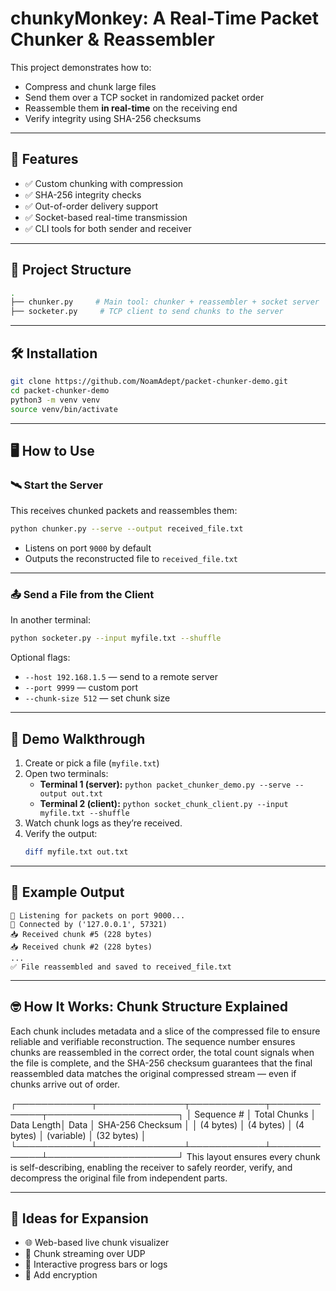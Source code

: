 
# chunkyMonkey: A Real-Time Packet Chunker & Reassembler

This project demonstrates how to:
- Compress and chunk large files
- Send them over a TCP socket in randomized packet order
- Reassemble them **in real-time** on the receiving end
- Verify integrity using SHA-256 checksums

---

## 🚀 Features

- ✅ Custom chunking with compression
- ✅ SHA-256 integrity checks
- ✅ Out-of-order delivery support
- ✅ Socket-based real-time transmission
- ✅ CLI tools for both sender and receiver

---

## 📁 Project Structure

```bash
.
├── chunker.py     # Main tool: chunker + reassembler + socket server
├── socketer.py     # TCP client to send chunks to the server
```

---

## 🛠️ Installation

```bash
git clone https://github.com/NoamAdept/packet-chunker-demo.git
cd packet-chunker-demo
python3 -m venv venv
source venv/bin/activate
```

---

## 🖥️ How to Use

### 🛰️ Start the Server
This receives chunked packets and reassembles them:

```bash
python chunker.py --serve --output received_file.txt
```

- Listens on port `9000` by default
- Outputs the reconstructed file to `received_file.txt`

---

### 📤 Send a File from the Client

In another terminal:

```bash
python socketer.py --input myfile.txt --shuffle
```

Optional flags:
- `--host 192.168.1.5` — send to a remote server
- `--port 9999` — custom port
- `--chunk-size 512` — set chunk size

---

## 📸 Demo Walkthrough

1. Create or pick a file (`myfile.txt`)
2. Open two terminals:
   - **Terminal 1 (server):** `python packet_chunker_demo.py --serve --output out.txt`
   - **Terminal 2 (client):** `python socket_chunk_client.py --input myfile.txt --shuffle`
3. Watch chunk logs as they’re received.
4. Verify the output:
   ```bash
   diff myfile.txt out.txt
   ```

---

## 🧪 Example Output

```
📡 Listening for packets on port 9000...
🔌 Connected by ('127.0.0.1', 57321)
📥 Received chunk #5 (228 bytes)
📥 Received chunk #2 (228 bytes)
...
✅ File reassembled and saved to received_file.txt
```

---

## 🤓 How It Works: Chunk Structure Explained
Each chunk includes metadata and a slice of the compressed file to ensure reliable and verifiable reconstruction. The sequence number ensures chunks are reassembled in the correct order, the total count signals when the file is complete, and the SHA-256 checksum guarantees that the final reassembled data matches the original compressed stream — even if chunks arrive out of order.

┌────────────┬──────────────┬────────────┬─────────────┬─────────────────────┐
│ Sequence # │ Total Chunks │ Data Length│   Data       │ SHA-256 Checksum   │
│  (4 bytes) │   (4 bytes)  │  (4 bytes) │ (variable)  │  (32 bytes)         │
└────────────┴──────────────┴────────────┴─────────────┴─────────────────────┘
This layout ensures every chunk is self-describing, enabling the receiver to safely reorder, verify, and decompress the original file from independent parts.

---

## 🧠 Ideas for Expansion

- 🌐 Web-based live chunk visualizer
- 📂 Chunk streaming over UDP
- 💬 Interactive progress bars or logs
- 🔐 Add encryption


